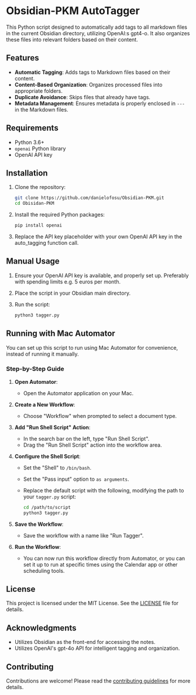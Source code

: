 # Obsidian-PKM AutoTagger

This Python script designed to automatically add tags to all markdown files in the current Obsidian directory, utilizing OpenAI:s gpt4-o. It also organizes these files into relevant folders based on their content.

## Features

- **Automatic Tagging**: Adds tags to Markdown files based on their content.
- **Content-Based Organization**: Organizes processed files into appropriate folders.
- **Duplicate Avoidance**: Skips files that already have tags.
- **Metadata Management**: Ensures metadata is properly enclosed in `---` in the Markdown files.

## Requirements

- Python 3.6+
- `openai` Python library
- OpenAI API key

## Installation

1. Clone the repository:

    ```sh
    git clone https://github.com/danielofosu/Obsidian-PKM.git
    cd Obisidan-PKM
    ```

2. Install the required Python packages:

    ```sh
    pip install openai
    ```
3. Replace the API key placeholder with your own OpenAI API key in the auto_tagging function call.

## Manual Usage

1. Ensure your OpenAI API key is available, and properly set up. Preferably with spending limits e.g. 5 euros per month.
2. Place the script in your Obsidian main directory.
3. Run the script:

    ```sh
    python3 tagger.py
    ```

## Running with Mac Automator

You can set up this script to run using Mac Automator for convenience, instead of running it manually.

### Step-by-Step Guide

1. **Open Automator**:
    - Open the Automator application on your Mac.

2. **Create a New Workflow**:
    - Choose "Workflow" when prompted to select a document type.

3. **Add "Run Shell Script" Action**:
    - In the search bar on the left, type "Run Shell Script".
    - Drag the "Run Shell Script" action into the workflow area.

4. **Configure the Shell Script**:
    - Set the "Shell" to `/bin/bash`.
    - Set the "Pass input" option to `as arguments`.
    - Replace the default script with the following, modifying the path to your `tagger.py` script:

      ```sh
      cd /path/to/script
      python3 tagger.py
      ```

5. **Save the Workflow**:
    - Save the workflow with a name like "Run Tagger".

6. **Run the Workflow**:
    - You can now run this workflow directly from Automator, or you can set it up to run at specific times using the Calendar app or other scheduling tools.

## License

This project is licensed under the MIT License. See the [LICENSE](LICENSE) file for details.

## Acknowledgments

- Utilizes Obsidian as the front-end for accessing the notes.
- Utilizes OpenAI's gpt-4o API for intelligent tagging and organization.

## Contributing

Contributions are welcome! Please read the [contributing guidelines](CONTRIBUTING.md) for more details.

